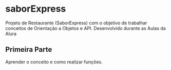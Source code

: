 # saborExpress
Projeto de Restaurante (SaborExpress) com o objetivo de trabalhar conceitos de Orientação a Objetos e API. 
Desenvolvido durante as Aulas da Alura

## Primeira Parte
Aprender o conceito e como realizar funções. 

